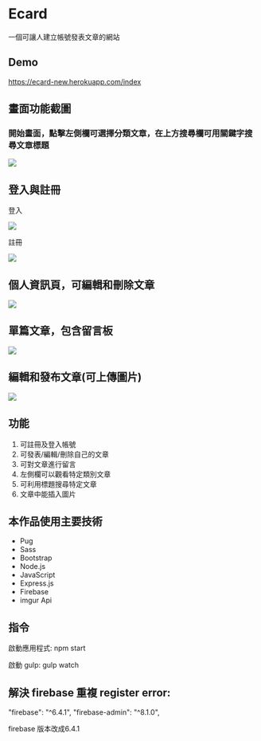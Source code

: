 # Ecard
一個可讓人建立帳號發表文章的網站
## Demo
https://ecard-new.herokuapp.com/index

## 畫面功能截圖
### 開始畫面，點擊左側欄可選擇分類文章，在上方搜尋欄可用關鍵字搜尋文章標題
![](https://i.imgur.com/qUfW28o.png)

## 登入與註冊
登入

![](https://i.imgur.com/mUSfpqx.png)

註冊

![](https://i.imgur.com/ZlHIiCc.png)

## 個人資訊頁，可編輯和刪除文章
![](https://i.imgur.com/HzSwSxG.png)

## 單篇文章，包含留言板
![](https://i.imgur.com/cHpiRUQ.png)

## 編輯和發布文章(可上傳圖片)
![](https://i.imgur.com/oUirAap.png)

## 功能
1. 可註冊及登入帳號
2. 可發表/編輯/刪除自己的文章
3. 可對文章進行留言
4. 左側欄可以觀看特定類別文章
5. 可利用標題搜尋特定文章
6. 文章中能插入圖片

## 本作品使用主要技術
* Pug
* Sass
* Bootstrap
* Node.js
* JavaScript
* Express.js
* Firebase
* imgur Api

## 指令
啟動應用程式: npm start

啟動 gulp: gulp watch

## 解決 firebase 重複 register error:
"firebase": "^6.4.1",
"firebase-admin": "^8.1.0",

firebase 版本改成6.4.1
